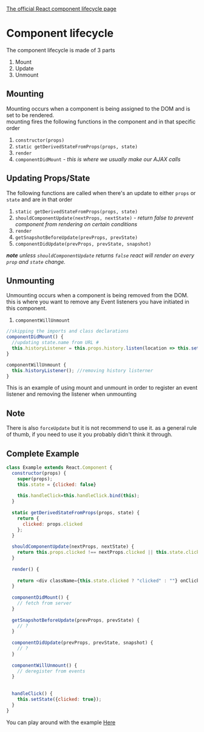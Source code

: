 [The official React component lifecycle page](https://reactjs.org/docs/react-component.html "Component Lifecycle")

# Component lifecycle
The component lifecycle is made of 3 parts
1. Mount
2. Update
3. Unmount

## Mounting
Mounting occurs when a component is being assigned to the DOM and is set to be rendered.  
mounting fires the following functions in the component and in that specific order
1. `constructor(props)`
2. `static getDerivedStateFromProps(props, state)`
3. `render`
4. `componentDidMount` - _this is where we usually make our AJAX calls_

## Updating Props/State
The following functions are called when there's an update to either `props` or `state` and are in that order  
1. `static getDerivedStateFromProps(props, state)`
2. `shouldComponentUpdate(nextProps, nextState)` - _return false to prevent component from rendering on certain conditions_
3. `render`
4. `getSnapshotBeforeUpdate(prevProps, prevState)`
5. `componentDidUpdate(prevProps, prevState, snapshot)`

_**note** unless `shouldComponentUpdate` returns `false` react will render on every `prop` and `state` change._

## Unmounting
Unmounting occurs when a component is being removed from the DOM.  
this is where you want to remove any Event listeners you have initiated in this component.
1. `componentWillUnmount`

```javascript
//skipping the imports and class declarations
componentDidMount() {
  //updating state.name from URL #
  this.historyListener = this.props.history.listen(location => this.setState({name: location.hash.slice(1)});
}

componentWillUnmount {
  this.historyListener(); //removing history listerner
}
```
This is an example of using mount and unmount in order to register an event listener and removing the listener when unmounting  

## Note
There is also `forceUpdate` but it is not recommend to use it. as a general rule of thumb, if you need to use it you probably didn't think it through.

## Complete Example
```javascript
class Example extends React.Component {
  constructor(props) {
    super(props);
    this.state = {clicked: false}
    
    this.handleClick=this.handleClick.bind(this);
  }
  
  static getDerivedStateFromProps(props, state) {
    return {
      clicked: props.clicked
    };
  }
  
  shouldComponentUpdate(nextProps, nextState) {
    return this.props.clicked !== nextProps.clicked || this.state.clicked !== nextState.clicked;
  }
  
  render() {
    
    return <div className={this.state.clicked ? "clicked" : ""} onClick={this.handleClick}>Click Me</div>;
  }
  
  componentDidMount() {
    // fetch from server
  }
  
  getSnapshotBeforeUpdate(prevProps, prevState) {
    // ?
  }
  
  componentDidUpdate(prevProps, prevState, snapshot) {
    // ?
  }
  
  componentWillUnmount() {
    // deregister from events
  }
  
  
  handleClick() {
    this.setState({clicked: true});
  }
}
```

You can play around with the example [Here](https://codepen.io/zerkotin/pen/QWjXgYB "Codepen.io")

